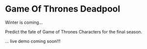 # Game Of Thrones Deadpool

Winter is coming...

Predict the fate of Game of Thrones Characters for the final season.

... live demo coming soon!!!
